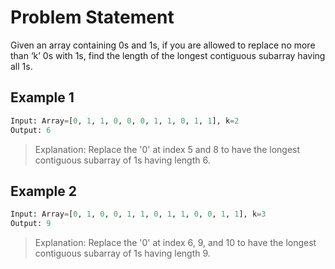 # Problem Statement

Given an array containing 0s and 1s, if you are allowed to replace no more than
‘k’ 0s with 1s, find the length of the longest contiguous subarray having all
1s.

## Example 1

```python
Input: Array=[0, 1, 1, 0, 0, 0, 1, 1, 0, 1, 1], k=2
Output: 6
```

> Explanation: Replace the '0' at index 5 and 8 to have the longest contiguous
> subarray of 1s having length 6.

## Example 2

```python
Input: Array=[0, 1, 0, 0, 1, 1, 0, 1, 1, 0, 0, 1, 1], k=3
Output: 9
```

> Explanation: Replace the '0' at index 6, 9, and 10 to have the longest
> contiguous subarray of 1s having length 9.

